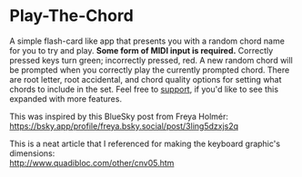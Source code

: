 # Play-The-Chord

A simple flash-card like app that presents you with a random chord name for you to try and play. **Some form of MIDI input is required.** Correctly pressed keys turn green; incorrectly pressed, red. A new random chord will be prompted when you correctly play the currently prompted chord. There are root letter, root accidental, and chord quality options for setting what chords to include in the set. Feel free to [support](https://ko-fi.com/gregorypotter), if you'd like to see this expanded with more features.

This was inspired by this BlueSky post from Freya Holmér:  
https://bsky.app/profile/freya.bsky.social/post/3ling5dzxjs2q

This is a neat article that I referenced for making the keyboard graphic's dimensions:  
http://www.quadibloc.com/other/cnv05.htm